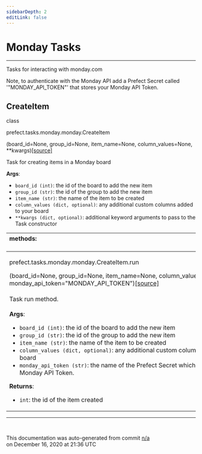 ```yaml
---
sidebarDepth: 2
editLink: false
---
```

# Monday Tasks
---
Tasks for interacting with monday.com

Note, to authenticate with the Monday API add a Prefect Secret
called '"MONDAY_API_TOKEN"' that stores your Monday API Token.
 ## CreateItem
 <div class='class-sig' id='prefect-tasks-monday-monday-createitem'><p class="prefect-sig">class </p><p class="prefect-class">prefect.tasks.monday.monday.CreateItem</p>(board_id=None, group_id=None, item_name=None, column_values=None, **kwargs)<span class="source"><a href="https://github.com/PrefectHQ/prefect/blob/master/src/prefect/tasks/monday/monday.py#L9">[source]</a></span></div>

Task for creating items in a Monday board

**Args**:     <ul class="args"><li class="args">`board_id (int)`: the id of the board to add the new item     </li><li class="args">`group_id (str)`: the id of the group to add the new item     </li><li class="args">`item_name (str)`: the name of the item to be created     </li><li class="args">`column_values (dict, optional)`: any additional custom columns added to your board     </li><li class="args">`**kwargs (dict, optional)`: additional keyword arguments to pass to the         Task constructor</li></ul>

|methods: &nbsp;&nbsp;&nbsp;&nbsp;&nbsp;&nbsp;&nbsp;&nbsp;&nbsp;&nbsp;&nbsp;&nbsp;&nbsp;&nbsp;&nbsp;&nbsp;&nbsp;&nbsp;&nbsp;&nbsp;&nbsp;&nbsp;&nbsp;&nbsp;&nbsp;&nbsp;&nbsp;&nbsp;&nbsp;&nbsp;&nbsp;&nbsp;&nbsp;&nbsp;&nbsp;&nbsp;&nbsp;&nbsp;&nbsp;&nbsp;&nbsp;&nbsp;&nbsp;&nbsp;&nbsp;&nbsp;&nbsp;&nbsp;&nbsp;&nbsp;&nbsp;&nbsp;&nbsp;&nbsp;&nbsp;&nbsp;&nbsp;&nbsp;&nbsp;&nbsp;&nbsp;&nbsp;&nbsp;&nbsp;&nbsp;&nbsp;&nbsp;&nbsp;&nbsp;&nbsp;&nbsp;&nbsp;&nbsp;&nbsp;&nbsp;&nbsp;&nbsp;&nbsp;&nbsp;&nbsp;&nbsp;&nbsp;&nbsp;&nbsp;&nbsp;&nbsp;&nbsp;&nbsp;&nbsp;&nbsp;&nbsp;&nbsp;&nbsp;&nbsp;&nbsp;&nbsp;&nbsp;&nbsp;&nbsp;&nbsp;&nbsp;&nbsp;&nbsp;&nbsp;&nbsp;&nbsp;&nbsp;&nbsp;&nbsp;&nbsp;&nbsp;&nbsp;&nbsp;&nbsp;&nbsp;&nbsp;&nbsp;&nbsp;&nbsp;&nbsp;&nbsp;&nbsp;&nbsp;&nbsp;&nbsp;&nbsp;&nbsp;&nbsp;&nbsp;&nbsp;&nbsp;&nbsp;&nbsp;&nbsp;&nbsp;&nbsp;&nbsp;&nbsp;&nbsp;&nbsp;&nbsp;&nbsp;&nbsp;&nbsp;&nbsp;&nbsp;&nbsp;&nbsp;&nbsp;&nbsp;|
|:----|
 | <div class='method-sig' id='prefect-tasks-monday-monday-createitem-run'><p class="prefect-class">prefect.tasks.monday.monday.CreateItem.run</p>(board_id=None, group_id=None, item_name=None, column_values=None, monday_api_token="MONDAY_API_TOKEN")<span class="source"><a href="https://github.com/PrefectHQ/prefect/blob/master/src/prefect/tasks/monday/monday.py#L37">[source]</a></span></div>
<p class="methods">Task run method.<br><br>**Args**:     <ul class="args"><li class="args">`board_id (int)`: the id of the board to add the new item     </li><li class="args">`group_id (str)`: the id of the group to add the new item     </li><li class="args">`item_name (str)`: the name of the item to be created     </li><li class="args">`column_values (dict, optional)`: any additional custom columns added to your board     </li><li class="args">`monday_api_token (str)`: the name of the Prefect Secret which stored your Monday         API Token.</li></ul> **Returns**:     <ul class="args"><li class="args">`int`: the id of the item created</li></ul></p>|

---
<br>


<p class="auto-gen">This documentation was auto-generated from commit <a href='https://github.com/PrefectHQ/prefect/commit/n/a'>n/a</a> </br>on December 16, 2020 at 21:36 UTC</p>